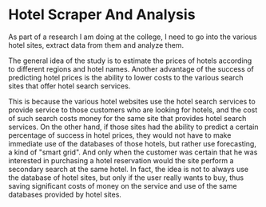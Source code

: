 # Hotel Scraper And Analysis

As part of a research I am doing at the college, I need to go into the various hotel sites, extract data from them and analyze them.

The general idea of the study is to estimate the prices of hotels according to different regions and hotel names.
Another advantage of the success of predicting hotel prices is the ability to lower costs to the various search sites that offer hotel search services.

This is because the various hotel websites use the hotel search services to provide service to those customers who are looking for hotels, and the cost of such search costs money for the same site that provides hotel search services.
On the other hand, if those sites had the ability to predict a certain percentage of success in hotel prices, they would not have to make immediate use of the databases of those hotels, but rather use forecasting, a kind of "smart grid".
And only when the customer was certain that he was interested in purchasing a hotel reservation would the site perform a secondary search at the same hotel.
In fact, the idea is not to always use the database of hotel sites, but only if the user really wants to buy, thus saving significant costs of money on the service and use of the same databases provided by hotel sites.
